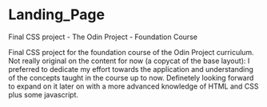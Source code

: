 # Landing_Page
Final CSS project - The Odin Project - Foundation Course

Final CSS project for the foundation course of the Odin Project curriculum. Not really original on the content for now (a copycat of the base layout): I preferred to dedicate my effort towards the application and understanding of the concepts taught in the course up to now. Definetely looking forward to expand on it later on with a more advanced knowledge of HTML and CSS plus some javascript.